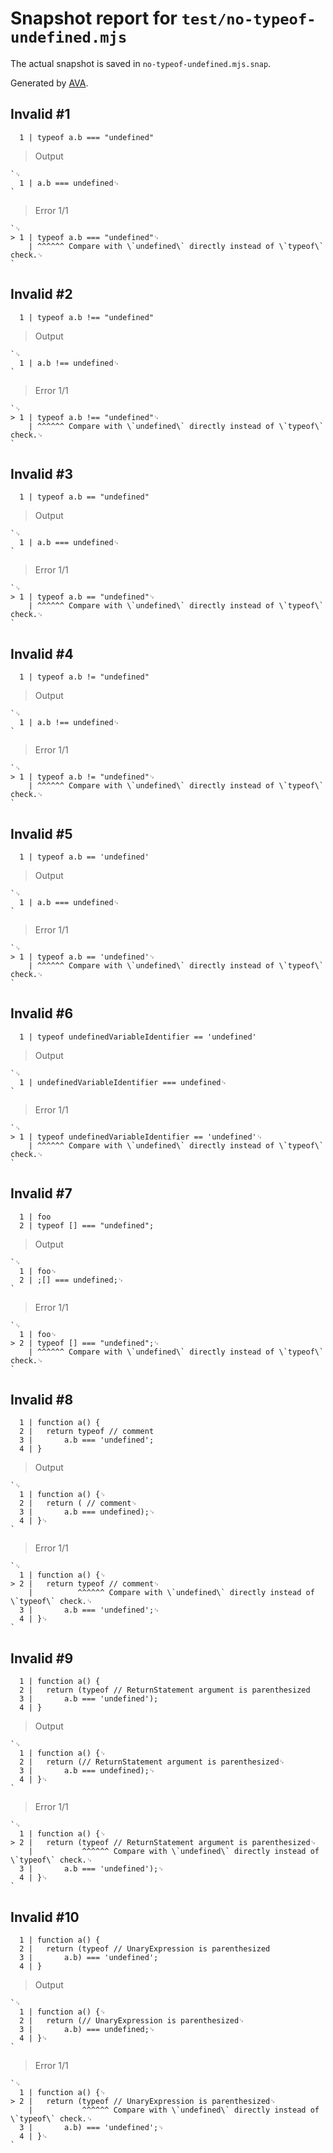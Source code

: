 # Snapshot report for `test/no-typeof-undefined.mjs`

The actual snapshot is saved in `no-typeof-undefined.mjs.snap`.

Generated by [AVA](https://avajs.dev).

## Invalid #1
      1 | typeof a.b === "undefined"

> Output

    `␊
      1 | a.b === undefined␊
    `

> Error 1/1

    `␊
    > 1 | typeof a.b === "undefined"␊
        | ^^^^^^ Compare with \`undefined\` directly instead of \`typeof\` check.␊
    `

## Invalid #2
      1 | typeof a.b !== "undefined"

> Output

    `␊
      1 | a.b !== undefined␊
    `

> Error 1/1

    `␊
    > 1 | typeof a.b !== "undefined"␊
        | ^^^^^^ Compare with \`undefined\` directly instead of \`typeof\` check.␊
    `

## Invalid #3
      1 | typeof a.b == "undefined"

> Output

    `␊
      1 | a.b === undefined␊
    `

> Error 1/1

    `␊
    > 1 | typeof a.b == "undefined"␊
        | ^^^^^^ Compare with \`undefined\` directly instead of \`typeof\` check.␊
    `

## Invalid #4
      1 | typeof a.b != "undefined"

> Output

    `␊
      1 | a.b !== undefined␊
    `

> Error 1/1

    `␊
    > 1 | typeof a.b != "undefined"␊
        | ^^^^^^ Compare with \`undefined\` directly instead of \`typeof\` check.␊
    `

## Invalid #5
      1 | typeof a.b == 'undefined'

> Output

    `␊
      1 | a.b === undefined␊
    `

> Error 1/1

    `␊
    > 1 | typeof a.b == 'undefined'␊
        | ^^^^^^ Compare with \`undefined\` directly instead of \`typeof\` check.␊
    `

## Invalid #6
      1 | typeof undefinedVariableIdentifier == 'undefined'

> Output

    `␊
      1 | undefinedVariableIdentifier === undefined␊
    `

> Error 1/1

    `␊
    > 1 | typeof undefinedVariableIdentifier == 'undefined'␊
        | ^^^^^^ Compare with \`undefined\` directly instead of \`typeof\` check.␊
    `

## Invalid #7
      1 | foo
      2 | typeof [] === "undefined";

> Output

    `␊
      1 | foo␊
      2 | ;[] === undefined;␊
    `

> Error 1/1

    `␊
      1 | foo␊
    > 2 | typeof [] === "undefined";␊
        | ^^^^^^ Compare with \`undefined\` directly instead of \`typeof\` check.␊
    `

## Invalid #8
      1 | function a() {
      2 | 	return typeof // comment
      3 | 		a.b === 'undefined';
      4 | }

> Output

    `␊
      1 | function a() {␊
      2 | 	return ( // comment␊
      3 | 		a.b === undefined);␊
      4 | }␊
    `

> Error 1/1

    `␊
      1 | function a() {␊
    > 2 | 	return typeof // comment␊
        | 	       ^^^^^^ Compare with \`undefined\` directly instead of \`typeof\` check.␊
      3 | 		a.b === 'undefined';␊
      4 | }␊
    `

## Invalid #9
      1 | function a() {
      2 | 	return (typeof // ReturnStatement argument is parenthesized
      3 | 		a.b === 'undefined');
      4 | }

> Output

    `␊
      1 | function a() {␊
      2 | 	return (// ReturnStatement argument is parenthesized␊
      3 | 		a.b === undefined);␊
      4 | }␊
    `

> Error 1/1

    `␊
      1 | function a() {␊
    > 2 | 	return (typeof // ReturnStatement argument is parenthesized␊
        | 	        ^^^^^^ Compare with \`undefined\` directly instead of \`typeof\` check.␊
      3 | 		a.b === 'undefined');␊
      4 | }␊
    `

## Invalid #10
      1 | function a() {
      2 | 	return (typeof // UnaryExpression is parenthesized
      3 | 		a.b) === 'undefined';
      4 | }

> Output

    `␊
      1 | function a() {␊
      2 | 	return (// UnaryExpression is parenthesized␊
      3 | 		a.b) === undefined;␊
      4 | }␊
    `

> Error 1/1

    `␊
      1 | function a() {␊
    > 2 | 	return (typeof // UnaryExpression is parenthesized␊
        | 	        ^^^^^^ Compare with \`undefined\` directly instead of \`typeof\` check.␊
      3 | 		a.b) === 'undefined';␊
      4 | }␊
    `
